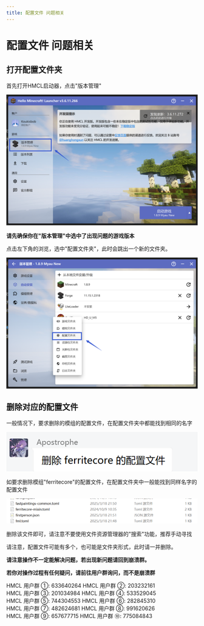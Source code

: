 ```yaml
---
title: 配置文件 问题相关
---
```


# 配置文件 问题相关

## 打开配置文件夹

首先打开HMCL启动器，点击"版本管理"
<br>

![示例](config/1.png)
<br>

**请先确保你在"版本管理"中选中了出现问题的游戏版本**

点击左下角的浏览，选中"配置文件夹"，此时会跳出一个新的文件夹。
<br>

![示例](config/2.png)
<br>

## 删除对应的配置文件

一般情况下，要求删除的模组的配置文件，在配置文件夹中都能找到相同的名字
<br>

![示例](config/3.png)
<br>

如要求删除模组"ferritecore"的配置文件，在配置文件夹中一般能找到同样名字的配置文件
<br>

![示例](config/4.png)
<br>

删除该文件即可，请注意不要使用文件资源管理器的"搜索"功能，推荐手动寻找

请注意，配置文件可能有多个，也可能是文件夹形式，此时请一并删除。

**请注意操作不一定能解决问题，若出现新问题请回到崩溃群。**

**若你对操作过程有任何疑问，请前往用户群询问，而不是崩溃群**

HMCL 用户群 ①: 633640264    HMCL 用户群 ②: 203232161<br>
HMCL 用户群 ③: 201034984    HMCL 用户群 ④: 533529045<br>
HMCL 用户群 ⑤: 744304553    HMCL 用户群 ⑥: 282845310<br>
HMCL 用户群 ⑦: 482624681    HMCL 用户群 ⑧: 991620626<br>
HMCL 用户群 ⑨: 657677715    HMCL 用户群 ⑩: 775084843<br>